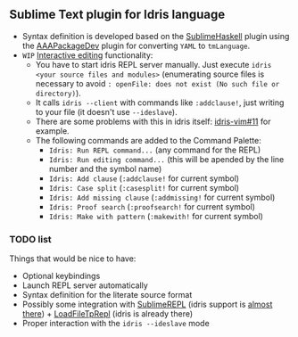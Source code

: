 ## Sublime Text plugin for Idris language

- Syntax definition is developed based on the [SublimeHaskell](https://github.com/SublimeHaskell/SublimeHaskell) plugin using the [AAAPackageDev](https://github.com/SublimeText/AAAPackageDev) plugin for converting `YAML` to `tmLanguage`.
- `WIP` [Interactive editing](http://edwinb.wordpress.com/2013/10/28/interactive-idris-editing-with-vim/) functionality:
  + You have to start idris REPL server manually. Just execute `idris <your source files and modules>` (enumerating source files is necessary to avoid `: openFile: does not exist (No such file or directory)`).
  + It calls `idris --client` with commands like `:addclause!`, just writing to your file (it doesn't use `--ideslave`).
  + There are some problems with this in idris itself: [idris-vim#11](https://github.com/idris-hackers/idris-vim/issues/11) for example.
  + The following commands are added to the Command Palette:
    - `Idris: Run REPL command...` (any command for the REPL)
    - `Idris: Run editing command...` (this will be apended by the line number and the symbol name)
    - `Idris: Add clause` (`:addclause!` for current symbol)
    - `Idris: Case split` (`:casesplit!` for current symbol)
    - `Idris: Add missing clause` (`:addmissing!` for current symbol)
    - `Idris: Proof search` (`:proofsearch!` for current symbol)
    - `Idris: Make with pattern` (`:makewith!` for current symbol)


### TODO list

Things that would be nice to have:

- Optional keybindings
- Launch REPL server automatically
- Syntax definition for the literate source format
- Possibly some integration with [SublimeREPL](https://github.com/wuub/SublimeREPL) (idris support is [almost there](https://github.com/wuub/SublimeREPL/pull/354)) + [LoadFileTpRepl](https://github.com/laughedelic/LoadFileToRepl) (idris is already there)
- Proper interaction with the `idris --ideslave` mode
